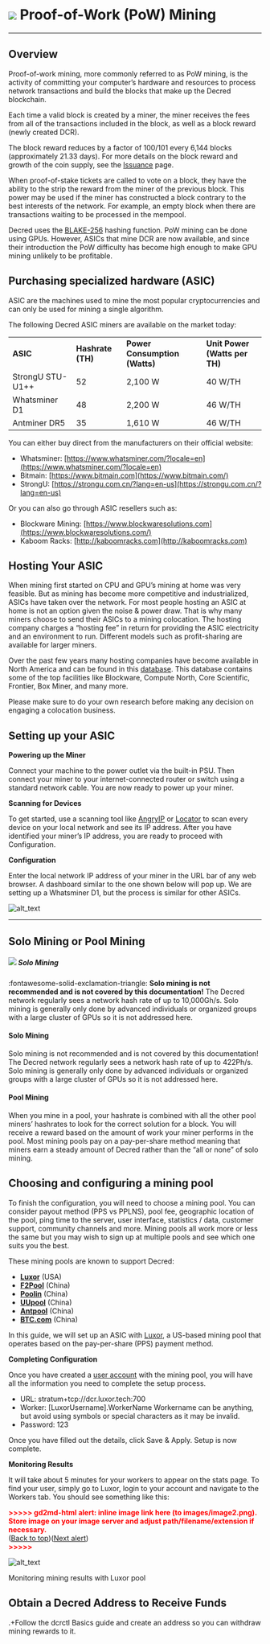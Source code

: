 # <img class="dcr-icon" src="/img/dcr-icons/PoWMine.svg" /> Proof-of-Work (PoW) Mining

---

## Overview  

Proof-of-work mining, more commonly referred to as PoW mining, is the activity
of committing your computer’s hardware and resources to process network
transactions and build the blocks that make up the Decred blockchain.

Each time a valid block is created by a miner, the miner receives the fees from
all of the transactions included in the block, as well as a block reward (newly
created DCR).

The block reward reduces by a factor of 100/101 every 6,144 blocks
(approximately 21.33 days).
For more details on the block reward and growth of the coin supply, see the
[Issuance](../advanced/issuance.md) page.

When proof-of-stake tickets are called to vote on a block, they have the ability
to the strip the reward from the miner of the previous block.
This power may be used if the miner has constructed a block contrary to the best
interests of the network. For example, an empty block when there are
transactions waiting to be processed in the mempool.

Decred uses the [BLAKE-256](../research/blake-256-hash-function.md) hashing function. PoW mining can be done using GPUs. However, ASICs that mine DCR are now available, and since their introduction the PoW difficulty has become high enough to make GPU
mining unlikely to be profitable.
## Purchasing specialized hardware (ASIC)

ASIC are the machines used to mine the most popular cryptocurrencies and can only be used for mining a single algorithm. 

The following Decred ASIC miners are available on the market today:


<table>
  <tr>
   <td><strong>ASIC</strong>
   </td>
   <td><strong>Hashrate (TH)</strong>
   </td>
   <td><strong>Power Consumption (Watts)</strong>
   </td>
   <td><strong>Unit Power (Watts per TH)</strong>
   </td>
  </tr>
  <tr>
   <td>StrongU STU-U1++
   </td>
   <td>52
   </td>
   <td>2,100 W
   </td>
   <td>40 W/TH
   </td>
  </tr>
  <tr>
   <td>Whatsminer D1
   </td>
   <td>48
   </td>
   <td>2,200 W
   </td>
   <td>46 W/TH
   </td>
  </tr>
  <tr>
   <td>Antminer DR5
   </td>
   <td>35
   </td>
   <td>1,610 W
   </td>
   <td>46 W/TH
   </td>
  </tr>
</table>

You can either buy direct from the manufacturers on their official website:

*   Whatsminer: [https://www.whatsminer.com/?locale=en](https://www.whatsminer.com/?locale=en)
*   Bitmain: [https://www.bitmain.com](https://www.bitmain.com/)
*   StrongU: [https://strongu.com.cn/?lang=en-us](https://strongu.com.cn/?lang=en-us)

Or you can also go through ASIC resellers such as:

*   Blockware Mining: [https://www.blockwaresolutions.com](https://www.blockwaresolutions.com/)
*   Kaboom Racks: [http://kaboomracks.com](http://kaboomracks.com)

## Hosting Your ASIC

When mining first started on CPU and GPU’s mining at home was very feasible. But as mining has become more competitive and industrialized, ASICs have taken over the network. For most people hosting an ASIC at home is not an option given the noise & power draw. That is why many miners choose to send their ASICs to a mining colocation. The hosting company charges a “hosting fee” in return for providing the ASIC electricity and an environment to run. Different models such as profit-sharing are available for larger miners. 

Over the past few years many hosting companies have become available in North America and can be found in this [database](https://hashrateindex.com/farms). This database contains some of the top facilities like Blockware, Compute North, Core Scientific, Frontier, Box Miner, and many more. 

Please make sure to do your own research before making any decision on engaging a colocation business.


## Setting up your ASIC

**Powering up the Miner**

Connect your machine to the power outlet via the built-in PSU. Then connect your miner to your internet-connected router or switch using a standard network cable. You are now ready to power up your miner.

**Scanning for Devices**

To get started, use a scanning tool like [AngryIP](https://angryip.org/) or [Locator](https://minerstat.com/software/locator) to scan every device on your local network and see its IP address. After you have identified your miner’s IP address, you are ready to proceed with Configuration.

**Configuration**

Enter the local network IP address of your miner in the URL bar of any web browser. A dashboard similar to the one shown below will pop up. We are setting up a Whatsminer D1, but the process is similar for other ASICs.


![alt_text](images/image1.png "image_tooltip")

---

## Solo Mining or Pool Mining

##### <img class="dcr-icon" src="/img/dcr-icons/Solo.svg" /> Solo Mining

:fontawesome-solid-exclamation-triangle: **Solo mining is not recommended and is not covered by this documentation!** The Decred network regularly sees a network hash rate of up to 10,000Gh/s. Solo mining is generally only done by advanced individuals or organized groups with a large cluster of GPUs so it is not addressed here.
#### Solo Mining

Solo mining is not recommended and is not covered by this documentation! The Decred network regularly sees a network hash rate of up to 422Ph/s. Solo mining is generally only done by advanced individuals or organized groups with a large cluster of GPUs so it is not addressed here.


#### Pool Mining

When you mine in a pool, your hashrate is combined with all the other pool miners’ hashrates to look for the correct solution for a block. You will receive a reward based on the amount of work your miner performs in the pool. Most mining pools pay on a pay-per-share method meaning that miners earn a steady amount of Decred rather than the “all or none” of solo mining.


## Choosing and configuring a mining pool 

To finish the configuration, you will need to choose a mining pool. You can consider payout method (PPS vs PPLNS), pool fee, geographic location of the pool, ping time to the server, user interface, statistics / data, customer support, community channels and more. Mining pools all work more or less the same but you may wish to sign up at multiple pools and see which one suits you the best.

These mining pools are known to support Decred:



*   **[Luxor](https://mining.luxor.tech/coins/decred)** (USA)
*   **[F2Pool](https://www.f2pool.com/)** (China)
*   **[Poolin](https://www.poolin.com/)** (China)
*   **[UUpool](https://uupool.cn/dcr)** (China)
*   **[Antpool](https://antpool.com/)** (China)
*   **[BTC.com](https://btc.com/)** (China)

In this guide, we will set up an ASIC with [Luxor](https://mining.luxor.tech/), a US-based mining pool that operates based on the pay-per-share (PPS) payment method. 

**Completing Configuration**

Once you have created a [user account](https://mining.luxor.tech/account/signup) with the mining pool, you will have all the information you need to complete the setup process.



*   URL: stratum+tcp://dcr.luxor.tech:700
*   Worker: [LuxorUsername].WorkerName Workername can be anything, but avoid using symbols or special characters as it may be invalid.
*   Password: 123

Once you have filled out the details, click Save & Apply. Setup is now complete.

**Monitoring Results**

It will take about 5 minutes for your workers to appear on the stats page. To find your user, simply go to Luxor, login to your account and navigate to the Workers tab. You should see something like this:



<p id="gdcalert2" ><span style="color: red; font-weight: bold">>>>>>  gd2md-html alert: inline image link here (to images/image2.png). Store image on your image server and adjust path/filename/extension if necessary. </span><br>(<a href="#">Back to top</a>)(<a href="#gdcalert3">Next alert</a>)<br><span style="color: red; font-weight: bold">>>>>> </span></p>


![alt_text](images/image2.png "image_tooltip")


Monitoring mining results with Luxor pool


## Obtain a Decred Address to Receive Funds 
.+Follow the dcrctl Basics guide and create an address so you can withdraw mining rewards to it.
